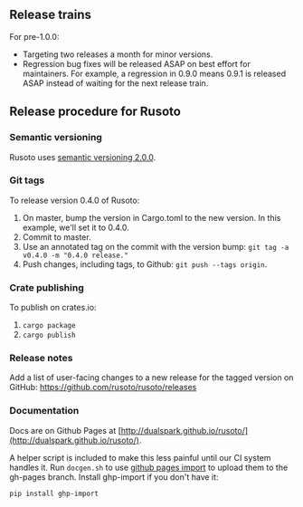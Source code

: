 ## Release trains

For pre-1.0.0:

* Targeting two releases a month for minor versions.
* Regression bug fixes will be released ASAP on best effort for maintainers.  For example, a regression in 0.9.0 means 0.9.1 is released ASAP instead of waiting for the next release train.

## Release procedure for Rusoto

### Semantic versioning

Rusoto uses [semantic versioning 2.0.0](http://semver.org/).

### Git tags

To release version 0.4.0 of Rusoto:

1. On master, bump the version in Cargo.toml to the new version.  In this example, we'll set it to 0.4.0.
2. Commit to master.
3. Use an annotated tag on the commit with the version bump: `git tag -a v0.4.0 -m "0.4.0 release."`
4. Push changes, including tags, to Github: `git push --tags origin`.

### Crate publishing

To publish on crates.io:

1. `cargo package`
2. `cargo publish`

### Release notes

Add a list of user-facing changes to a new release for the tagged version on GitHub: https://github.com/rusoto/rusoto/releases

### Documentation

Docs are on Github Pages at [http://dualspark.github.io/rusoto/](http://dualspark.github.io/rusoto/).

A helper script is included to make this less painful until our CI system handles it.  Run `docgen.sh` to
use [github pages import](https://github.com/davisp/ghp-import) to upload them to the gh-pages branch.  Install
ghp-import if you don't have it:

`pip install ghp-import`
